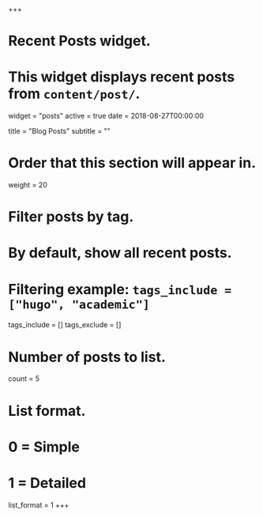 +++
# Recent Posts widget.
# This widget displays recent posts from `content/post/`.
widget = "posts"
active = true
date = 2018-08-27T00:00:00

title = "Blog Posts"
subtitle = ""

# Order that this section will appear in.
weight = 20

# Filter posts by tag.
#  By default, show all recent posts.
#  Filtering example: `tags_include = ["hugo", "academic"]`
tags_include = []
tags_exclude = []

# Number of posts to list.
count = 5

# List format.
#   0 = Simple
#   1 = Detailed
list_format = 1
+++

